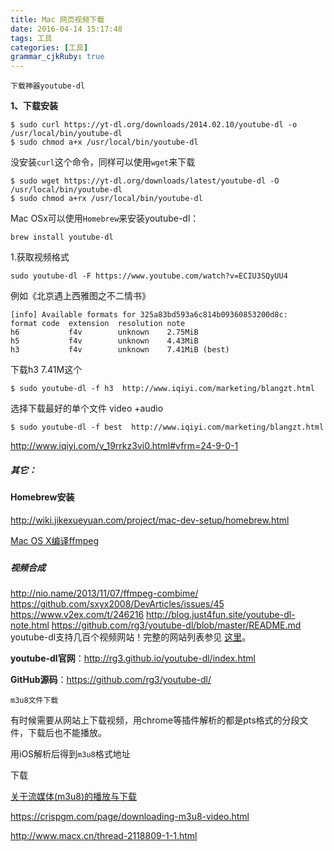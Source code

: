 ```yaml
---
title: Mac 网页视频下载
date: 2016-04-14 15:17:48
tags: 工具
categories: [工具]
grammar_cjkRuby: true
---
```


`下载神器youtube-dl`

**1、下载安装**

```shell
$ sudo curl https://yt-dl.org/downloads/2014.02.10/youtube-dl -o /usr/local/bin/youtube-dl
$ sudo chmod a+x /usr/local/bin/youtube-dl
```

没安装`curl`这个命令，同样可以使用`wget`来下载

```shell
$ sudo wget https://yt-dl.org/downloads/latest/youtube-dl -O /usr/local/bin/youtube-dl
$ sudo chmod a+rx /usr/local/bin/youtube-dl
```


Mac OSx可以使用`Homebrew`来安装youtube-dl：

```shell
brew install youtube-dl
```


1.获取视频格式

```shell
sudo youtube-dl -F https://www.youtube.com/watch?v=ECIU3SQyUU4
```


例如《北京遇上西雅图之不二情书》

```shell
[info] Available formats for 325a83bd593a6c814b09360853200d8c:
format code  extension  resolution note
h6           f4v        unknown    2.75MiB
h5           f4v        unknown    4.43MiB
h3           f4v        unknown    7.41MiB (best)
```

下载h3  7.41M这个

```shell
$ sudo youtube-dl -f h3  http://www.iqiyi.com/marketing/blangzt.html
```

选择下载最好的单个文件 video +audio

```shell
$ sudo youtube-dl -f best  http://www.iqiyi.com/marketing/blangzt.html
```

http://www.iqiyi.com/v_19rrkz3vi0.html#vfrm=24-9-0-1


##### 其它：

#### Homebrew安装

http://wiki.jikexueyuan.com/project/mac-dev-setup/homebrew.html

[Mac OS X编译ffmpeg](http://www.liaoxuefeng.com/article/0013738927837699a7f3407ea5f4b5caf8e1ab47997d7c5000)

#####

##### 视频合成
http://nio.name/2013/11/07/ffmpeg-combime/
https://github.com/sxyx2008/DevArticles/issues/45
https://www.v2ex.com/t/246216
http://blog.just4fun.site/youtube-dl-note.html
https://github.com/rg3/youtube-dl/blob/master/README.md
youtube-dl支持几百个视频网站！完整的网站列表参见 [这里](http://rg3.github.io/youtube-dl/supportedsites.html)。

**youtube-dl官网**：http://rg3.github.io/youtube-dl/index.html

**GitHub源码**：https://github.com/rg3/youtube-dl/



`m3u8文件下载`

有时候需要从网站上下载视频，用chrome等插件解析的都是pts格式的分段文件，下载后也不能播放。

用iOS解析后得到`m3u8`格式地址

下载

[关于流媒体(m3u8)的播放与下载](http://www.cnblogs.com/jiangshiyong/p/3155063.html)

https://crispgm.com/page/downloading-m3u8-video.html

http://www.macx.cn/thread-2118809-1-1.html

